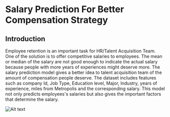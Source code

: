 # Salary Prediction For Better Compensation Strategy

## Introduction


Employee retention is an important task for HR/Talent Acquisition Team. One of the solution is to offer competitive salaries to employees. 	The mean or median of the salary are not good enough to indicate the actual salary because people with more years of experiences might deserve more. The salary prediction model gives a better idea to talent acquisition team of  the amount of compensation people deserve. The dataset includes features such as company Id, Job Type, Education level, Major, Industry, years of experience, miles from Metropolis and the corresponding salary. This model not only predicts employees's salaries but also gives the important factors that determine the salary.

![Alt text](/Users/zhijuncai/Desktop/best-salary-information-websites-648x364-c-default.jpg?raw=true "Title")